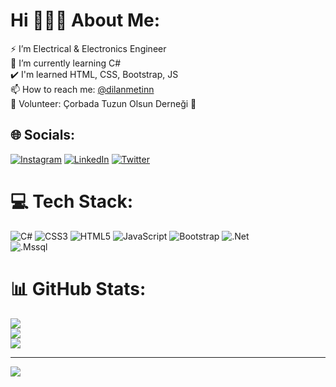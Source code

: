 # Hi 🙋🏼‍♀️ About Me:
⚡ I’m Electrical & Electronics Engineer<br>🌱 I’m currently learning C# <br>✔️ I'm learned HTML, CSS, Bootstrap, JS<br>📫 How to reach me: <a href="https://twitter.com/dilanmetinn">@dilanmetinn</a>  <br>🦺 Volunteer: Çorbada Tuzun Olsun Derneği 🥣


## 🌐 Socials:
[![Instagram](https://img.shields.io/badge/Instagram-%23E4405F.svg?logo=Instagram&logoColor=white)](https://instagram.com/dlnmetin) [![LinkedIn](https://img.shields.io/badge/LinkedIn-%230077B5.svg?logo=linkedin&logoColor=white)](https://linkedin.com/in/dilanmetin) [![Twitter](https://img.shields.io/badge/Twitter-%231DA1F2.svg?logo=Twitter&logoColor=white)](https://twitter.com/dilanmetinn) 

# 💻 Tech Stack:
![C#](https://img.shields.io/badge/c%23-%23239120.svg?style=for-the-badge&logo=c-sharp&logoColor=white) ![CSS3](https://img.shields.io/badge/css3-%231572B6.svg?style=for-the-badge&logo=css3&logoColor=white) ![HTML5](https://img.shields.io/badge/html5-%23E34F26.svg?style=for-the-badge&logo=html5&logoColor=white) ![JavaScript](https://img.shields.io/badge/javascript-%23323330.svg?style=for-the-badge&logo=javascript&logoColor=%23F7DF1E) ![Bootstrap](https://img.shields.io/badge/bootstrap-%23563D7C.svg?style=for-the-badge&logo=bootstrap&logoColor=white) ![.Net](https://img.shields.io/badge/.NET-5C2D91?style=for-the-badge&logo=.net&logoColor=white)  
![.Mssql](https://img.shields.io/badge/Microsoft%20SQL%20Server-CC2927?style=for-the-badge&logo=microsoft%20sql%20server&logoColor=white)


# 📊 GitHub Stats:
![](https://github-readme-stats.vercel.app/api?username=dilanmetin&theme=dark&hide_border=false&include_all_commits=false&count_private=false)<br/>
![](https://github-readme-streak-stats.herokuapp.com/?user=dilanmetin&theme=dark&hide_border=false)<br/>
![](https://github-readme-stats.vercel.app/api/top-langs/?username=dilanmetin&theme=dark&hide_border=false&include_all_commits=false&count_private=false&layout=compact)

---
[![](https://visitcount.itsvg.in/api?id=dilanmetin&icon=7&color=1)](https://visitcount.itsvg.in)

<!-- Proudly created with GPRM ( https://gprm.itsvg.in ) -->
